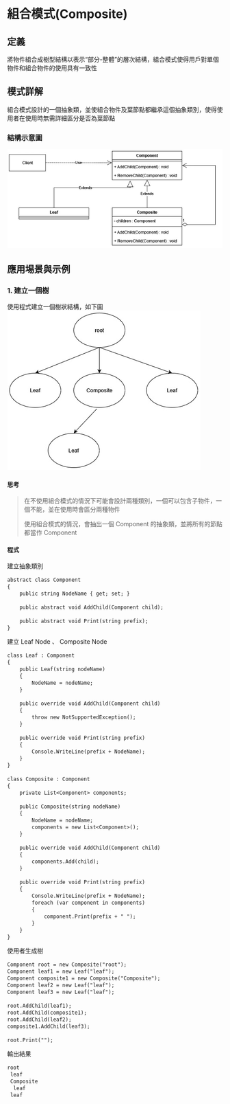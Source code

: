 # 組合模式(Composite)

## 定義

將物件組合成樹型結構以表示“部分-整體”的層次結構，組合模式使得用戶對單個物件和組合物件的使用具有一致性

## 模式詳解

組合模式設計的一個抽象類，並使組合物件及葉節點都繼承這個抽象類別，使得使用者在使用時無需詳細區分是否為葉節點

### 結構示意圖

![composite diagram](./Image/composite%20diagram.jpg)

## 應用埸景與示例

### 1. 建立一個樹

使用程式建立一個樹狀結構，如下圖
![figure1](./Image/composite%20example1%20figure1.jpg)

#### 思考

> 在不使用組合模式的情況下可能會設計兩種類別，一個可以包含子物件，一個不能，並在使用時會區分兩種物件
>
> 使用組合模式的情況，會抽出一個 Component 的抽象類，並將所有的節點都當作 Component

#### 程式

建立抽象類別

```CSharp
abstract class Component
{
    public string NodeName { get; set; }

    public abstract void AddChild(Component child);

    public abstract void Print(string prefix);
}
```

建立 Leaf Node 、 Composite Node

```CSharp
class Leaf : Component
{
    public Leaf(string nodeName)
    {
        NodeName = nodeName;
    }

    public override void AddChild(Component child)
    {
        throw new NotSupportedException();
    }

    public override void Print(string prefix)
    {
        Console.WriteLine(prefix + NodeName);
    }
}

class Composite : Component
{
    private List<Component> components;

    public Composite(string nodeName)
    {
        NodeName = nodeName;
        components = new List<Component>();
    }

    public override void AddChild(Component child)
    {
        components.Add(child);
    }

    public override void Print(string prefix)
    {
        Console.WriteLine(prefix + NodeName);
        foreach (var component in components)
        {
            component.Print(prefix + " ");
        }
    }
}
```

使用者生成樹

```CSharp
Component root = new Composite("root");
Component leaf1 = new Leaf("leaf");
Component composite1 = new Composite("Composite");
Component leaf2 = new Leaf("leaf");
Component leaf3 = new Leaf("leaf");

root.AddChild(leaf1);
root.AddChild(composite1);
root.AddChild(leaf2);
composite1.AddChild(leaf3);

root.Print("");
```

輸出結果

```
root
 leaf
 Composite
  leaf
 leaf
```
